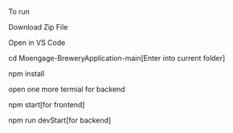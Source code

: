 To run




Download Zip File


Open in VS Code

cd Moengage-BreweryApplication-main[Enter into current folder]


npm install


open one more termial  for backend


npm start[for frontend]

npm run devStart[for backend]
